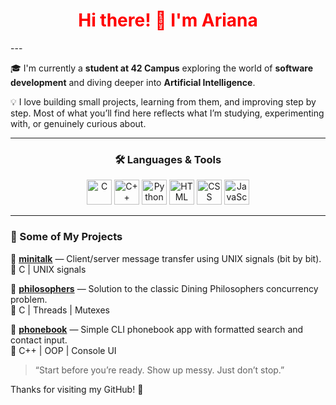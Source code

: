  <h1 style="color: red;" align="center">Hi there! 👋 I'm Ariana</h1>
---

🎓 I'm currently a **student at 42 Campus** exploring the world of **software development** and diving deeper into **Artificial Intelligence**.

💡 I love building small projects, learning from them, and improving step by step. Most of what you’ll find here reflects what I’m studying, experimenting with, or genuinely curious about.

---

<h3 align="center">🛠️ Languages & Tools</h3>

<p align="center">
  <img src="https://cdn.jsdelivr.net/gh/devicons/devicon/icons/c/c-original.svg" height="40" alt="C" />
  <img src="https://cdn.jsdelivr.net/gh/devicons/devicon/icons/cplusplus/cplusplus-original.svg" height="40" alt="C++" />
  <img src="https://cdn.jsdelivr.net/gh/devicons/devicon/icons/python/python-original.svg" height="40" alt="Python" />
  <img src="https://cdn.jsdelivr.net/gh/devicons/devicon/icons/html5/html5-original.svg" height="40" alt="HTML" />
  <img src="https://cdn.jsdelivr.net/gh/devicons/devicon/icons/css3/css3-original.svg" height="40" alt="CSS" />
  <img src="https://cdn.jsdelivr.net/gh/devicons/devicon/icons/javascript/javascript-original.svg" height="40" alt="JavaScript" />
</p>

---

### 📂 Some of My Projects

<p align="center">
  
🔹 **[minitalk](#)** — Client/server message transfer using UNIX signals (bit by bit).  
🧠 C | UNIX signals

🔹 **[philosophers](#)** — Solution to the classic Dining Philosophers concurrency problem.  
🧠 C | Threads | Mutexes

🔹 **[phonebook](#)** — Simple CLI phonebook app with formatted search and contact input.  
🧠 C++ | OOP | Console UI

</p>

> “Start before you’re ready. Show up messy. Just don’t stop.” 

Thanks for visiting my GitHub! 🚀
